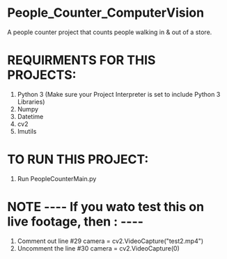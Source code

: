 # People_Counter_ComputerVision
A people counter project that counts people walking in &amp; out of a store.

# REQUIRMENTS FOR THIS PROJECTS:
1. Python 3 (Make sure your Project Interpreter is set to include Python 3 Libraries)
2. Numpy
3. Datetime
4. cv2
5. Imutils


# TO RUN THIS PROJECT: 
1. Run PeopleCounterMain.py 


# NOTE ---- If you wato test this on live footage, then : ----
1. Comment out line #29 camera = cv2.VideoCapture("test2.mp4")
2. Uncomment the line #30 camera = cv2.VideoCapture(0)


